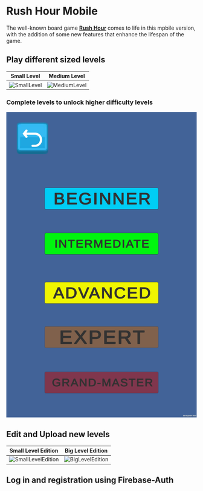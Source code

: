 # Rush Hour Mobile
The well-known board game [**Rush Hour**](https://www.thinkfun.com/products/rush-hour/) comes to life in this mpbile version, with the addition of some new features that enhance the lifespan of the game.

## Play different sized levels
| Small Level| Medium Level|
|------------|-------------|
|![SmallLevel](./static/SmallLevel.gif)|![MediumLevel](./static/MedLevel.gif)|

### Complete levels to unlock higher difficulty levels
![LevelDifficulties](./static/DIfferentSkillLevel.jpg)

## Edit and Upload new levels
| Small Level Edition| Big Level Edition |
|--------------------|-------------------|
|![SmallLevelEdition](./static/LevelEditorSmall.gif)|![BigLevelEdition](./static/LevelEditorBig.gif)|

## Log in and registration using Firebase-Auth

